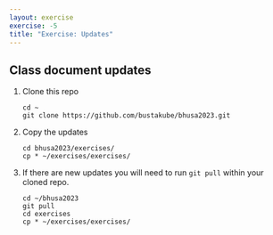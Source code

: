 ```yaml
---
layout: exercise
exercise: -5
title: "Exercise: Updates"
---
```


## Class document updates

1. Clone this repo

    ```shell
    cd ~
    git clone https://github.com/bustakube/bhusa2023.git
    ```
1. Copy the updates
    ```shell
    cd bhusa2023/exercises/
    cp * ~/exercises/exercises/
    ```
1. If there are new updates you will need to run `git pull` within your cloned repo.
    ```shell
    cd ~/bhusa2023
    git pull
    cd exercises
    cp * ~/exercises/exercises/
    ```

```text





























```
